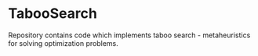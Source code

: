 # TabooSearch
Repository contains code which implements taboo search - metaheuristics for solving optimization problems. 
